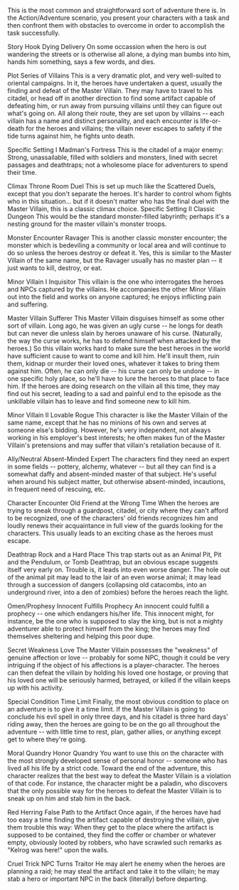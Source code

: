
This is the most common and straightforward sort of adventure there is. In the Action/Adventure scenario, you present your characters with a task and then confront them with obstacles to overcome in order to accomplish the task successfully.

Story Hook	Dying Delivery
On some occassion when the hero is out wandering the streets or is otherwise all alone, a dying man bumbs into him, hands him something, says a few words, and dies.

Plot	Series of Villains
This is a very dramatic plot, and very well-suited to oriental campaigns. In it, the heroes have undertaken a quest, usually the finding and defeat of the Master Villain. They may have to travel to his citadel, or head off in another direction to find some artifact capable of defeating him, or run away from pursuing villains until they can figure out what's going on. All along their route, they are set upon by villains -- each villain has a name and distinct personality, and each encounter is life-or-death for the heroes and villains; the villain never escapes to safety if the tide turns against him, he fights unto death.

Specific Setting I	Madman's Fortress
This is the citadel of a major enemy: Strong, unassailable, filled with soldiers and monsters, lined with secret passages and deathtraps; not a wholesome place for adventurers to spend their time.

Climax	Throne Room Duel
This is set up much like the Scattered Duels, except that you don't separate the heroes. It's harder to control whom fights who in this situation... but if it doesn't matter who has the final duel with the Master Villain, this is a classic climax choice.
Specific Setting II	Classic Dungeon
This would be the standard monster-filled labyrinth; perhaps it's a nesting ground for the master villain's monster troops.

Monster Encounter	Ravager
This is another classic monster encounter; the monster which is bedeviling a community or local area and will continue to do so unless the heroes destroy or defeat it. Yes, this is similar to the Master Villain of the same name, but the Ravager usually has no master plan -- it just wants to kill, destroy, or eat.

Minor Villain I	Inquisitor
This villain is the one who interrogates the heroes and NPCs captured by the villains. He accompanies the other Minor Villain out into the field and works on anyone captured; he enjoys inflicting pain and suffering.

Master Villain	Sufferer
This Master Villain disguises himself as some other sort of villain. Long ago, he was given an ugly curse -- he longs for death but can never die unless slain by heroes unaware of his curse. (Naturally, the way the curse works, he has to defend himself when attacked by the heroes.) So this villain works hard to make sure the best heroes in the world have sufficient cause to want to come and kill him. He'll insult them, ruin them, kidnap or murder their loved ones, whatever it takes to bring them against him. Often, he can only die -- his curse can only be undone -- in one specific holy place, so he'll have to lure the heroes to that place to face him. If the heroes are doing research on the villain all this time, they may find out his secret, leading to a sad and painful end to the episode as the unkillable villain has to leave and find someone new to kill him.

Minor Villain II	Lovable Rogue
This character is like the Master Villain of the same name, except that he has no minions of his own and serves at someone else's bidding. However, he's very independent, not always working in his employer's best interests; he often makes fun of the Master Villain's pretensions and may suffer that villain's retaliation because of it.

Ally/Neutral	Absent-Minded Expert
The characters find they need an expert in some fields -- pottery, alchemy, whatever -- but all they can find is a somewhat daffy and absent-minded master of that subject. He's useful when around his subject matter, but otherwise absent-minded, incautions, in frequent need of rescuing, etc.


Character Encounter	Old Friend at the Wrong Time
When the heroes are trying to sneak through a guardpost, citadel, or city where they can't afford to be recognized, one of the characters' old friends recognizes him and loudly renews their acquaintance in full view of the guards looking for the characters. This usually leads to an exciting chase as the heroes must escape.

Deathtrap	Rock and a Hard Place
This trap starts out as an Animal Pit, Pit and the Pendulum, or Tomb Deathtrap, but an obvious escape suggests itself very early on. Trouble is, it leads into even worse danger. The hole out of the animal pit may lead to the lair of an even worse animal; it may lead through a succession of dangers (collapsing old catacombs, into an underground river, into a den of zombies) before the heroes reach the light.

Omen/Prophesy	Innocent Fulfills Prophecy
An innocent could fulfill a prophecy -- one which endangers his/her life. This innocent might, for instance, be the one who is supposed to slay the king, but is not a mighty adventurer able to protect himself from the king; the heroes may find themselves sheltering and helping this poor dupe.

Secret Weakness	Love
The Master Villain possesses the "weakness" of genuine affection or love -- probably for some NPC, though it could be very intriguing if the object of his affections is a player-character. The heroes can then defeat the villain by holding his loved one hostage, or proving that his loved one will be seriously harmed, betrayed, or killed if the villain keeps up with his activity.

Special Condition	Time Limit
Finally, the most obvious condition to place on an adventure is to give it a time limit. If the Master Villain is going to conclude his evil spell in only three days, and his citadel is three hard days' riding away, then the heroes are going to be on the go all throughout the adventure -- with little time to rest, plan, gather allies, or anything except get to where they're going.

Moral Quandry	Honor Quandry
You want to use this on the character with the most strongly developed sense of personal honor -- someone who has lived all his life by a strict code. Toward the end of the adventure, this character realizes that the best way to defeat the Master Villain is a violation of that code. For instance, the character might be a paladin, who discovers that the only possible way for the heroes to defeat the Master Villain is to sneak up on him and stab him in the back.

Red Herring	False Path to the Artifact
Once again, if the heroes have had too easy a time finding the artifact capable of destroying the villain, give them trouble this way: When they get to the place where the artifact is supposed to be contained, they find the coffer or chamber or whatever empty, obviously looted by robbers, who have scrawled such remarks as "Kelrog was here!" upon the walls.

Cruel Trick	NPC Turns Traitor
He may alert he enemy when the heroes are planning a raid; he may steal the artifact and take it to the villain; he may stab a hero or important NPC in the back (literally) before departing.